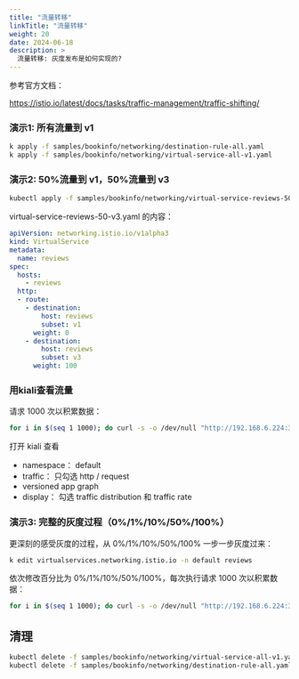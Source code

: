 ```yaml
---
title: "流量转移"
linkTitle: "流量转移"
weight: 20
date: 2024-06-18
description: >
  流量转移: 灰度发布是如何实现的?
---
```


参考官方文档：

https://istio.io/latest/docs/tasks/traffic-management/traffic-shifting/

### 演示1: 所有流量到 v1


```bash
k apply -f samples/bookinfo/networking/destination-rule-all.yaml
k apply -f samples/bookinfo/networking/virtual-service-all-v1.yaml
```

### 演示2: 50%流量到 v1，50%流量到 v3

```bash
kubectl apply -f samples/bookinfo/networking/virtual-service-reviews-50-v3.yaml
```

virtual-service-reviews-50-v3.yaml 的内容：

```yaml
apiVersion: networking.istio.io/v1alpha3
kind: VirtualService
metadata:
  name: reviews
spec:
  hosts:
    - reviews
  http:
  - route:
    - destination:
        host: reviews
        subset: v1
      weight: 0
    - destination:
        host: reviews
        subset: v3
      weight: 100
```

### 用kiali查看流量

请求 1000 次以积累数据：

```bash
for i in $(seq 1 1000); do curl -s -o /dev/null "http://192.168.6.224:30678/productpage"; done
```

打开 kiali 查看

- namespace： default
- traffic： 只勾选 http / request
- versioned app graph
- display： 勾选 traffic distribution 和 traffic rate 


### 演示3: 完整的灰度过程（0%/1%/10%/50%/100%）

更深刻的感受灰度的过程，从 0%/1%/10%/50%/100% 一步一步灰度过来：

```bash
k edit virtualservices.networking.istio.io -n default reviews
```

依次修改百分比为 0%/1%/10%/50%/100%，每次执行请求 1000 次以积累数据：

```bash
for i in $(seq 1 1000); do curl -s -o /dev/null "http://192.168.6.224:30678/productpage"; done
```

## 清理

```bash
kubectl delete -f samples/bookinfo/networking/virtual-service-all-v1.yaml
kubectl delete -f samples/bookinfo/networking/destination-rule-all.yaml
```

